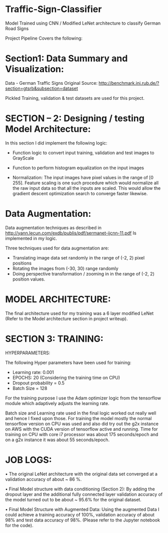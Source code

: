 # Traffic-Sign-Classifier
Model Trained using CNN / Modified LeNet architecture to classify German Road Signs

Project Pipeline Covers the following:

# Section1: Data Summary and Visualization:
  
  Data - German Traffic Signs
  Original Source: http://benchmark.ini.rub.de/?section=gtsrb&subsection=dataset

  Pickled Training, validation & test datasets are used for this project. 
    
# SECTION – 2: Designing / testing Model Architecture:

In this section I did implement the following logic:
- Function logic to convert input training, validation and test images to GrayScale

- Function to perform histogram equalization on the input images

- Normalization: 
            The input images have pixel values in the range of [0 255]. Feature scaling is one such procedure which would normalize all the raw input data so that all the inputs are scaled. This would allow the gradient descent optimization search to converge faster likewise.


# Data Augmentation:
Data augmentation techniques as described in http://yann.lecun.com/exdb/publis/pdf/sermanet-ijcnn-11.pdf
Is implemented in my logic. 

Three techniques used for data augmentation are:
-	Translating image data set randomly in the range of (-2, 2) pixel positions
-	Rotating the images from (-30, 30) range randomly
-	Doing perspective transformation / zooming in in the range of (-2, 2) position values.

# MODEL ARCHITECTURE:

The final architecture used for my training was a 6 layer modified LeNet (Refer to the Model architecture section in project writeup).


# SECTION 3: TRAINING:
HYPERPARAMETERS:

The following Hyper parameters have been used for training:

-	Learning rate: 0.001
-	EPOCHS: 20 (Considering the training time on CPU)
-	Dropout probability = 0.5
-	Batch Size = 128

For the training purpose I use the Adam optimizer logic from the tensorflow module which adaptively adjusts the learning rate. 

Batch size and Learning rate used in the final logic worked out really well and hence I fixed upon those.
For training the model mostly the normal tensorflow version on CPU was used and also did try out the g2x instance on AWS with the CUDA version of tensorflow active and running. 
Time for training on CPU with core i7 processor was about 175 seconds/epoch and on a g2x instance it was about 55 seconds/epoch.

# JOB LOGS:

•	The original LeNet architecture with the original data set converged at a validation accuracy of about ~ 86 %.

•	Final Model structure with data conditioning (Section 2): By adding the dropout layer and the additional fully connected layer validation accuracy of the model turned out to be about ~ 95.6% for the original dataset.

•	Final Model Structure with Augmented Data: Using the augmented Data I could achieve a training accuracy of 100%, validation accuracy of about 98% and test data accuracy of 98%. (Please refer to the Jupyter notebook for the code).





